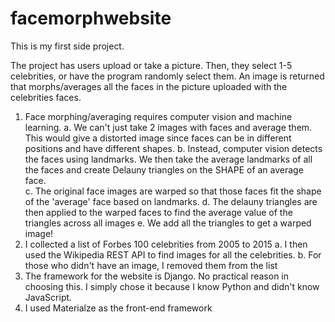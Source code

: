 # facemorphwebsite
 
This is my first side project.

The project has users upload or take a picture. Then, they select 1-5 celebrities, or have the program randomly select them. An image is returned that morphs/averages all the faces in the picture uploaded with the celebrities faces.

1. Face morphing/averaging requires computer vision and machine learning.
	a. We can't just take 2 images with faces and average them. This would give a distorted image since faces can be in different positions and have different shapes.
	b. Instead, computer vision detects the faces using landmarks. We then take the average landmarks of all the faces and create Delauny triangles on the SHAPE of an average face.	
	c. The original face images are warped so that those faces fit the shape of the 'average' face based on landmarks.
	d. The delauny triangles are then applied to the warped faces to find the average value of the triangles across all images
	e. We add all the triangles to get a warped image!
2. I collected a list of Forbes 100 celebrities from 2005 to 2015
	a. I then used the Wikipedia REST API to find images for all the celebrities.
	b. For those who didn't have an image, I removed them from the list
3. The framework for the website is Django. No practical reason in choosing this. I simply chose it because I know Python and didn't know JavaScript.
4. I used Materialze as the front-end framework